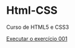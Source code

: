 # Html-CSS
 Curso de HTML5 e CSS3

<a href="https://rafaelreis1992.github.io/Html-CSS/exercicios/ex001/index.html">Executar o exercício 001</a>
